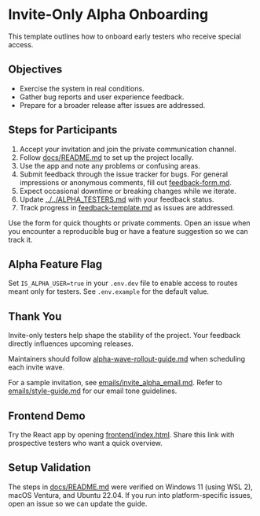 # Invite-Only Alpha Onboarding

This template outlines how to onboard early testers who receive special access.

## Objectives
- Exercise the system in real conditions.
- Gather bug reports and user experience feedback.
- Prepare for a broader release after issues are addressed.

## Steps for Participants
1. Accept your invitation and join the private communication channel.
2. Follow [docs/README.md](../README.md) to set up the project locally.
3. Use the app and note any problems or confusing areas.
4. Submit feedback through the issue tracker for bugs. For general impressions
   or anonymous comments, fill out
   [feedback-form.md](feedback-form.md).
5. Expect occasional downtime or breaking changes while we iterate.
6. Update [../../ALPHA_TESTERS.md](../../ALPHA_TESTERS.md) with your feedback status.
7. Track progress in [feedback-template.md](feedback-template.md) as issues are addressed.

Use the form for quick thoughts or private comments. Open an issue when you
encounter a reproducible bug or have a feature suggestion so we can track it.

## Alpha Feature Flag
Set `IS_ALPHA_USER=true` in your `.env.dev` file to enable access to routes meant only for testers. See `.env.example` for the default value.

## Thank You
Invite-only testers help shape the stability of the project. Your feedback directly influences upcoming releases.

Maintainers should follow [alpha-wave-rollout-guide.md](alpha-wave-rollout-guide.md) when scheduling each invite wave.

For a sample invitation, see [emails/invite_alpha_email.md](../../emails/invite_alpha_email.md).
Refer to [emails/style-guide.md](../../emails/style-guide.md) for our email tone guidelines.

## Frontend Demo
Try the React app by opening
[frontend/index.html](../../frontend/index.html).
Share this link with prospective testers who want a quick overview.

## Setup Validation
The steps in [docs/README.md](../README.md) were verified on Windows 11
(using WSL&nbsp;2), macOS Ventura, and Ubuntu&nbsp;22.04. If you run into
platform-specific issues, open an issue so we can update the guide.

